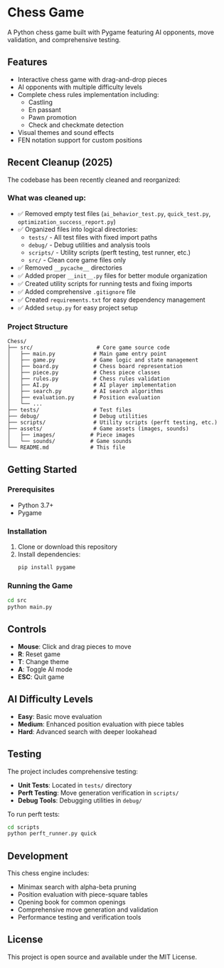 # Chess Game

A Python chess game built with Pygame featuring AI opponents, move validation, and comprehensive testing.

## Features

- Interactive chess game with drag-and-drop pieces
- AI opponents with multiple difficulty levels
- Complete chess rules implementation including:
  - Castling
  - En passant
  - Pawn promotion
  - Check and checkmate detection
- Visual themes and sound effects
- FEN notation support for custom positions

## Recent Cleanup (2025)

The codebase has been recently cleaned and reorganized:

### What was cleaned up:
- ✅ Removed empty test files (`ai_behavior_test.py`, `quick_test.py`, `optimization_success_report.py`)
- ✅ Organized files into logical directories:
  - `tests/` - All test files with fixed import paths
  - `debug/` - Debug utilities and analysis tools  
  - `scripts/` - Utility scripts (perft testing, test runner, etc.)
  - `src/` - Clean core game files only
- ✅ Removed `__pycache__` directories
- ✅ Added proper `__init__.py` files for better module organization
- ✅ Created utility scripts for running tests and fixing imports
- ✅ Added comprehensive `.gitignore` file
- ✅ Created `requirements.txt` for easy dependency management
- ✅ Added `setup.py` for easy project setup

### Project Structure

```
Chess/
├── src/                    # Core game source code
│   ├── main.py            # Main game entry point
│   ├── game.py            # Game logic and state management
│   ├── board.py           # Chess board representation
│   ├── piece.py           # Chess piece classes
│   ├── rules.py           # Chess rules validation
│   ├── AI.py              # AI player implementation
│   ├── search.py          # AI search algorithms
│   ├── evaluation.py      # Position evaluation
│   └── ...
├── tests/                 # Test files
├── debug/                 # Debug utilities
├── scripts/               # Utility scripts (perft testing, etc.)
├── assets/                # Game assets (images, sounds)
│   ├── images/           # Piece images
│   └── sounds/           # Game sounds
└── README.md             # This file
```

## Getting Started

### Prerequisites

- Python 3.7+
- Pygame

### Installation

1. Clone or download this repository
2. Install dependencies:
   ```bash
   pip install pygame
   ```

### Running the Game

```bash
cd src
python main.py
```

## Controls

- **Mouse**: Click and drag pieces to move
- **R**: Reset game
- **T**: Change theme
- **A**: Toggle AI mode
- **ESC**: Quit game

## AI Difficulty Levels

- **Easy**: Basic move evaluation
- **Medium**: Enhanced position evaluation with piece tables
- **Hard**: Advanced search with deeper lookahead

## Testing

The project includes comprehensive testing:

- **Unit Tests**: Located in `tests/` directory
- **Perft Testing**: Move generation verification in `scripts/`
- **Debug Tools**: Debugging utilities in `debug/`

To run perft tests:
```bash
cd scripts
python perft_runner.py quick
```

## Development

This chess engine includes:
- Minimax search with alpha-beta pruning
- Position evaluation with piece-square tables
- Opening book for common openings
- Comprehensive move generation and validation
- Performance testing and verification tools

## License

This project is open source and available under the MIT License.
